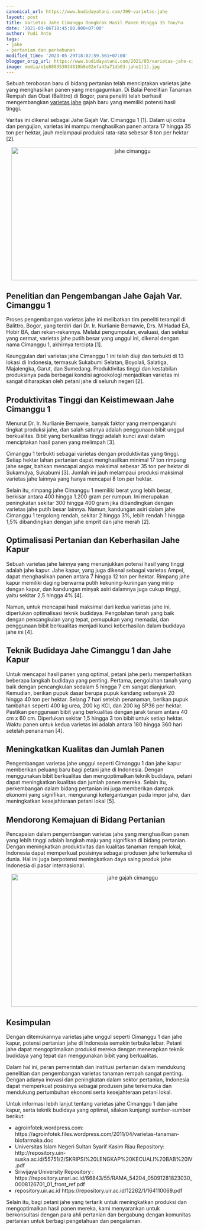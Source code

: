 ```yaml
---
canonical_url: https://www.budidayatani.com/399-varietas-jahe
layout: post
title: Varietas Jahe Cimanggu Dongkrak Hasil Panen Hingga 35 Ton/ha
date: '2021-03-06T18:45:00.000+07:00'
author: Yudi Anto
tags:
- jahe
- pertanian dan perkebunan
modified_time: '2023-05-29T18:02:59.561+07:00'
blogger_orig_url: https://www.budidayatani.com/2021/03/varietas-jahe-cimanggu-dongkrak-hasil.html
image: media/e1e880353034810b8e02efa43a71db03-jahe1(1).jpg
---
```

<p>Sebuah terobosan baru di bidang pertanian telah menciptakan varietas jahe yang menghasilkan panen yang mengagumkan. Di Balai Penelitian Tanaman Rempah dan Obat (Balittro) di Bogor, para peneliti telah berhasil mengembangkan <a href="https://www.budidayatani.com/search/label/jahe">varietas jahe</a> gajah baru yang memiliki potensi hasil tinggi.&nbsp;</p><p>Varitas ini dikenal sebagai Jahe Gajah Var. Cimanggu 1 [1]. Dalam uji coba dan pengujian, varietas ini mampu menghasilkan panen antara 17 hingga 35 ton per hektar, jauh melampaui produksi rata-rata sebesar 8 ton per hektar [2].</p><div class="separator" style="clear: both; text-align: center;"><a href="https://blogger.googleusercontent.com/img/b/R29vZ2xl/AVvXsEgRgE4RbWqM1z14zxjB0KOrF-JUx4YdEpTwR3Ss3HMxbMwN5XynGYVDm0YfFN11Tn0dPkKcpwDXXKD13RZb61AaT7DHyESWi-3_CLMfn4AuQ3RJEBOV_L8OPE-yRGXXsov9c11tTysqt716GDfGj7EAq-3jIsroHrLEzcnfBibcdIBT6IrulA3-Rv_PAw/s2133/jahe1(1).jpg" style="margin-left: 1em; margin-right: 1em;"><img alt="jahe cimanggu" border="0" data-original-height="1200" data-original-width="2133" height="360" src="https://blogger.googleusercontent.com/img/b/R29vZ2xl/AVvXsEgRgE4RbWqM1z14zxjB0KOrF-JUx4YdEpTwR3Ss3HMxbMwN5XynGYVDm0YfFN11Tn0dPkKcpwDXXKD13RZb61AaT7DHyESWi-3_CLMfn4AuQ3RJEBOV_L8OPE-yRGXXsov9c11tTysqt716GDfGj7EAq-3jIsroHrLEzcnfBibcdIBT6IrulA3-Rv_PAw/w640-h360/jahe1(1).jpg" width="640" /></a></div><h2>Penelitian dan Pengembangan Jahe Gajah Var. Cimanggu 1</h2><p>Proses pengembangan varietas jahe ini melibatkan tim peneliti terampil di Balittro, Bogor, yang terdiri dari Dr. Ir. Nurlianie Bernawie, Drs. M Hadad EA, Hobir BA, dan rekan-rekannya. Melalui pengumpulan, evaluasi, dan seleksi yang cermat, varietas jahe putih besar yang unggul ini, dikenal dengan nama Cimanggu 1, akhirnya tercipta [1].</p><p>Keunggulan dari varietas jahe Cimanggu 1 ini telah diuji dan terbukti di 13 lokasi di Indonesia, termasuk Sukabumi Selatan, Boyolali, Salatiga, Majalengka, Garut, dan Sumedang. Produktivitas tinggi dan kestabilan produksinya pada berbagai kondisi agroekologi menjadikan varietas ini sangat diharapkan oleh petani jahe di seluruh negeri [2].</p><h2>Produktivitas Tinggi dan Keistimewaan Jahe Cimanggu 1</h2><p>Menurut Dr. Ir. Nurlianie Bernawie, banyak faktor yang mempengaruhi tingkat produksi jahe, dan salah satunya adalah penggunaan bibit unggul berkualitas. Bibit yang berkualitas tinggi adalah kunci awal dalam menciptakan hasil panen yang melimpah [3].</p><p>Cimanggu 1 terbukti sebagai varietas dengan produktivitas yang tinggi. Setiap hektar lahan pertanian dapat menghasilkan minimal 17 ton rimpang jahe segar, bahkan mencapai angka maksimal sebesar 35 ton per hektar di Sukamulya, Sukabumi [3]. Jumlah ini jauh melampaui produksi maksimal varietas jahe lainnya yang hanya mencapai 8 ton per hektar.</p><p>Selain itu, rimpang jahe Cimanggu 1 memiliki berat yang lebih besar, berkisar antara 400 hingga 1.200 gram per rumpun. Ini merupakan peningkatan sekitar 300 hingga 400 gram jika dibandingkan dengan varietas jahe putih besar lainnya. Namun, kandungan asiri dalam jahe Cimanggu 1 tergolong rendah, sekitar 2 hingga 3%, lebih rendah 1 hingga 1,5% dibandingkan dengan jahe emprit dan jahe merah [2].</p><h2>Optimalisasi Pertanian dan Keberhasilan Jahe Kapur</h2><p>Sebuah varietas jahe lainnya yang menunjukkan potensi hasil yang tinggi adalah jahe kapur. Jahe kapur, yang juga dikenal sebagai varietas Ampel, dapat menghasilkan panen antara 7 hingga 12 ton per hektar. Rimpang jahe kapur memiliki daging berwarna putih kekuning-kuningan yang mirip dengan kapur, dan kandungan minyak asiri dalamnya juga cukup tinggi, yaitu sekitar 2,5 hingga 4% [4].</p><p>Namun, untuk mencapai hasil maksimal dari kedua varietas jahe ini, diperlukan optimalisasi teknik budidaya. Pengolahan tanah yang baik dengan pencangkulan yang tepat, pemupukan yang memadai, dan penggunaan bibit berkualitas menjadi kunci keberhasilan dalam budidaya jahe ini [4].</p><h2>Teknik Budidaya Jahe Cimanggu 1 dan Jahe Kapur</h2><p>Untuk mencapai hasil panen yang optimal, petani jahe perlu memperhatikan beberapa langkah budidaya yang penting. Pertama, pengolahan tanah yang baik dengan pencangkulan sedalam 5 hingga 7 cm sangat dianjurkan. Kemudian, berikan pupuk dasar berupa pupuk kandang sebanyak 20 hingga 40 ton per hektar. Selang 7 hari setelah penanaman, berikan pupuk tambahan seperti 400 kg urea, 200 kg KCl, dan 200 kg SP36 per hektar. Pastikan penggunaan bibit yang berkualitas dengan jarak tanam antara 40 cm x 60 cm. Diperlukan sekitar 1,5 hingga 3 ton bibit untuk setiap hektar. Waktu panen untuk kedua varietas ini adalah antara 180 hingga 360 hari setelah penanaman [4].</p><h2>Meningkatkan Kualitas dan Jumlah Panen</h2><p>Pengembangan varietas jahe unggul seperti Cimanggu 1 dan jahe kapur memberikan peluang baru bagi petani jahe di Indonesia. Dengan menggunakan bibit berkualitas dan mengoptimalkan teknik budidaya, petani dapat meningkatkan kualitas dan jumlah panen mereka. Selain itu, perkembangan dalam bidang pertanian ini juga memberikan dampak ekonomi yang signifikan, mengurangi ketergantungan pada impor jahe, dan meningkatkan kesejahteraan petani lokal [5].</p><h2>Mendorong Kemajuan di Bidang Pertanian</h2><p>Pencapaian dalam pengembangan varietas jahe yang menghasilkan panen yang lebih tinggi adalah langkah maju yang signifikan di bidang pertanian. Dengan meningkatkan produktivitas dan kualitas tanaman rempah lokal, Indonesia dapat memperkuat posisinya sebagai produsen jahe terkemuka di dunia. Hal ini juga berpotensi meningkatkan daya saing produk jahe Indonesia di pasar internasional.</p><div class="separator" style="clear: both; text-align: center;"><a href="https://blogger.googleusercontent.com/img/b/R29vZ2xl/AVvXsEgBclFEg3AUxweY_-QViwEhPzxC2eLU69cWfBr4Sy9_LEragQ6H-bdLwpBFyXAkmiVRfRcWpd9x0MphXm40BloYHhGbDIhjW1chBjtP_2xMQYrSEpwwtBNiqCusQuoNY2mUMe_zahI91G5QHYC7WxxJ3ce44AVp65fn3V0giAOqpnKh2cWO1c_K8VaDdw/s2133/jahe(2).jpg" style="margin-left: 1em; margin-right: 1em;"><img alt="jahe gajah cimanggu" border="0" data-original-height="1200" data-original-width="2133" height="360" src="https://blogger.googleusercontent.com/img/b/R29vZ2xl/AVvXsEgBclFEg3AUxweY_-QViwEhPzxC2eLU69cWfBr4Sy9_LEragQ6H-bdLwpBFyXAkmiVRfRcWpd9x0MphXm40BloYHhGbDIhjW1chBjtP_2xMQYrSEpwwtBNiqCusQuoNY2mUMe_zahI91G5QHYC7WxxJ3ce44AVp65fn3V0giAOqpnKh2cWO1c_K8VaDdw/w640-h360/jahe(2).jpg" width="640" /></a></div><h2>Kesimpulan</h2><p>Dengan ditemukannya varietas jahe unggul seperti Cimanggu 1 dan jahe kapur, potensi pertanian jahe di Indonesia semakin terbuka lebar. Petani jahe dapat mengoptimalkan produksi mereka dengan menerapkan teknik budidaya yang tepat dan menggunakan bibit yang berkualitas.</p><p>Dalam hal ini, peran pemerintah dan institusi pertanian dalam mendukung penelitian dan pengembangan varietas tanaman rempah sangat penting. Dengan adanya inovasi dan peningkatan dalam sektor pertanian, Indonesia dapat memperkuat posisinya sebagai produsen jahe terkemuka dan mendukung pertumbuhan ekonomi serta kesejahteraan petani lokal.</p><p>Untuk informasi lebih lanjut tentang varietas jahe Cimanggu 1 dan jahe kapur, serta teknik budidaya yang optimal, silakan kunjungi sumber-sumber berikut:</p><ul><li>agroinfotek.wordpress.com: https://agroinfotek.files.wordpress.com/2011/04/varietas-tanaman-biofarmaka.doc</li><li>Universitas Islam Negeri Sultan Syarif Kasim Riau Repository: http://repository.uin-suska.ac.id/55751/2/SKRIPSI%20LENGKAP%20KECUALI%20BAB%20IV.pdf</li><li>Sriwijaya University Repository : https://repository.unsri.ac.id/66843/55/RAMA_54204_05091281823030_0008126701_01_front_ref.pdf</li><li>repository.uir.ac.id https://repository.uir.ac.id/12262/1/164110069.pdf</li></ul><p>Selain itu, bagi petani jahe yang tertarik untuk meningkatkan produksi dan mengoptimalkan hasil panen mereka, kami menyarankan untuk berkonsultasi dengan para ahli pertanian dan bergabung dengan komunitas pertanian untuk berbagi pengetahuan dan pengalaman.</p>